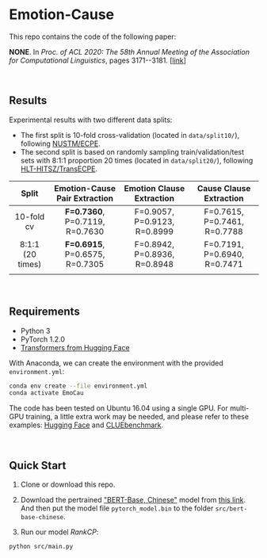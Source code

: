 # Emotion-Cause

This repo contains the code of the following paper:

**NONE**. In *Proc. of ACL 2020: The 58th Annual Meeting of the Association for Computational Linguistics*, pages 3171--3181. [[link](https://www.aclweb.org/anthology/2020.acl-main.289/)] 

<br>

## Results

Experimental results with two different data splits: 

- The first split is 10-fold cross-validation (located in `data/split10/`), following [NUSTM/ECPE](https://github.com/NUSTM/ECPE). 
- The second split is based on randomly sampling train/validation/test sets with 8:1:1 proportion 20 times (located in `data/split20/`), following [HLT-HITSZ/TransECPE](https://github.com/HLT-HITSZ/TransECPE). 

|      Split       |    Emotion-Cause Pair Extraction     |  Emotion Clause Extraction   |   Cause Clause Extraction    |
| :--------------: | :----------------------------------: | :--------------------------: | :--------------------------: |
|    10-fold cv    |   **F=0.7360**, P=0.7119, R=0.7630   | F=0.9057, P=0.9123, R=0.8999 | F=0.7615, P=0.7461, R=0.7788 |
| 8:1:1 (20 times) | **F=0.6915**, P=0.6575, R=0.7305 | F=0.8942, P=0.8936, R=0.8948 | F=0.7191, P=0.6940, R=0.7471 |
|                  |                                      |                              |                              |

<br>

## Requirements

- Python 3
- PyTorch 1.2.0
- [Transformers from Hugging Face](https://github.com/huggingface/transformers)

With Anaconda, we can create the environment with the provided `environment.yml`:

```bash
conda env create --file environment.yml 
conda activate EmoCau
```

The code has been tested on Ubuntu 16.04 using a single GPU. For multi-GPU training, a little extra work may be needed, and please refer to these examples: [Hugging Face](https://github.com/huggingface/transformers/blob/master/src/transformers/trainer.py) and [CLUEbenchmark](https://github.com/CLUEbenchmark/CLUE/tree/master/baselines/models_pytorch). 

<br>

## Quick Start

1. Clone or download this repo.

2. Download the pertrained ["BERT-Base, Chinese"](https://github.com/google-research/bert) model from [this link](https://s3.amazonaws.com/models.huggingface.co/bert/bert-base-chinese.tar.gz). And then put the model file `pytorch_model.bin` to the folder `src/bert-base-chinese`.  

3. Run our model *RankCP*:

```bash
python src/main.py
```

